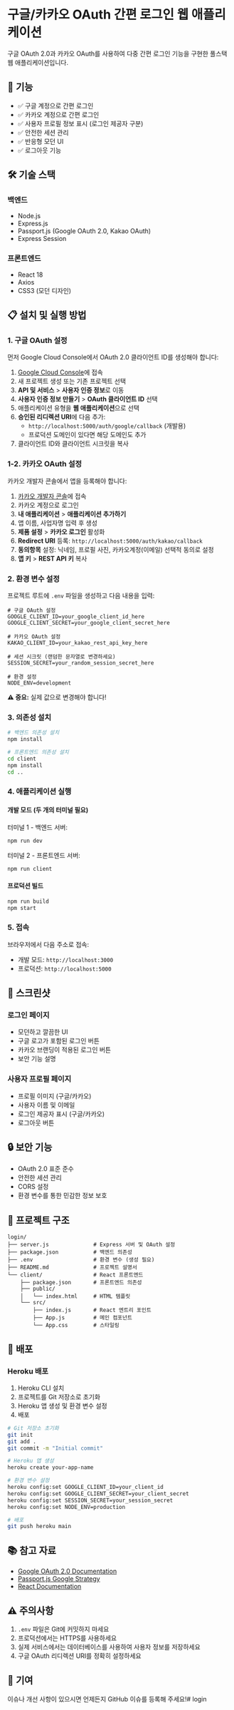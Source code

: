 # 구글/카카오 OAuth 간편 로그인 웹 애플리케이션

구글 OAuth 2.0과 카카오 OAuth를 사용하여 다중 간편 로그인 기능을 구현한 풀스택 웹 애플리케이션입니다.

## 🚀 기능

- ✅ 구글 계정으로 간편 로그인
- ✅ 카카오 계정으로 간편 로그인
- ✅ 사용자 프로필 정보 표시 (로그인 제공자 구분)
- ✅ 안전한 세션 관리
- ✅ 반응형 모던 UI
- ✅ 로그아웃 기능

## 🛠️ 기술 스택

### 백엔드
- Node.js
- Express.js
- Passport.js (Google OAuth 2.0, Kakao OAuth)
- Express Session

### 프론트엔드
- React 18
- Axios
- CSS3 (모던 디자인)

## 📋 설치 및 실행 방법

### 1. 구글 OAuth 설정

먼저 Google Cloud Console에서 OAuth 2.0 클라이언트 ID를 생성해야 합니다:

1. [Google Cloud Console](https://console.cloud.google.com/)에 접속
2. 새 프로젝트 생성 또는 기존 프로젝트 선택
3. **API 및 서비스** > **사용자 인증 정보**로 이동
4. **사용자 인증 정보 만들기** > **OAuth 클라이언트 ID** 선택
5. 애플리케이션 유형을 **웹 애플리케이션**으로 선택
6. **승인된 리디렉션 URI**에 다음 추가:
   - `http://localhost:5000/auth/google/callback` (개발용)
   - 프로덕션 도메인이 있다면 해당 도메인도 추가
7. 클라이언트 ID와 클라이언트 시크릿을 복사

### 1-2. 카카오 OAuth 설정

카카오 개발자 콘솔에서 앱을 등록해야 합니다:

1. [카카오 개발자 콘솔](https://developers.kakao.com/)에 접속
2. 카카오 계정으로 로그인
3. **내 애플리케이션** > **애플리케이션 추가하기**
4. 앱 이름, 사업자명 입력 후 생성
5. **제품 설정** > **카카오 로그인** 활성화
6. **Redirect URI** 등록: `http://localhost:5000/auth/kakao/callback`
7. **동의항목** 설정: 닉네임, 프로필 사진, 카카오계정(이메일) 선택적 동의로 설정
8. **앱 키** > **REST API 키** 복사

### 2. 환경 변수 설정

프로젝트 루트에 `.env` 파일을 생성하고 다음 내용을 입력:

```env
# 구글 OAuth 설정
GOOGLE_CLIENT_ID=your_google_client_id_here
GOOGLE_CLIENT_SECRET=your_google_client_secret_here

# 카카오 OAuth 설정
KAKAO_CLIENT_ID=your_kakao_rest_api_key_here

# 세션 시크릿 (랜덤한 문자열로 변경하세요)
SESSION_SECRET=your_random_session_secret_here

# 환경 설정
NODE_ENV=development
```

**⚠️ 중요:** 실제 값으로 변경해야 합니다!

### 3. 의존성 설치

```bash
# 백엔드 의존성 설치
npm install

# 프론트엔드 의존성 설치
cd client
npm install
cd ..
```

### 4. 애플리케이션 실행

#### 개발 모드 (두 개의 터미널 필요)

터미널 1 - 백엔드 서버:
```bash
npm run dev
```

터미널 2 - 프론트엔드 서버:
```bash
npm run client
```

#### 프로덕션 빌드
```bash
npm run build
npm start
```

### 5. 접속

브라우저에서 다음 주소로 접속:
- 개발 모드: `http://localhost:3000`
- 프로덕션: `http://localhost:5000`

## 📱 스크린샷

### 로그인 페이지
- 모던하고 깔끔한 UI
- 구글 로고가 포함된 로그인 버튼
- 카카오 브랜딩이 적용된 로그인 버튼
- 보안 기능 설명

### 사용자 프로필 페이지
- 프로필 이미지 (구글/카카오)
- 사용자 이름 및 이메일
- 로그인 제공자 표시 (구글/카카오)
- 로그아웃 버튼

## 🔒 보안 기능

- OAuth 2.0 표준 준수
- 안전한 세션 관리
- CORS 설정
- 환경 변수를 통한 민감한 정보 보호

## 📁 프로젝트 구조

```
login/
├── server.js              # Express 서버 및 OAuth 설정
├── package.json           # 백엔드 의존성
├── .env                   # 환경 변수 (생성 필요)
├── README.md              # 프로젝트 설명서
└── client/                # React 프론트엔드
    ├── package.json       # 프론트엔드 의존성
    ├── public/
    │   └── index.html     # HTML 템플릿
    └── src/
        ├── index.js       # React 엔트리 포인트
        ├── App.js         # 메인 컴포넌트
        └── App.css        # 스타일링
```

## 🚀 배포

### Heroku 배포

1. Heroku CLI 설치
2. 프로젝트를 Git 저장소로 초기화
3. Heroku 앱 생성 및 환경 변수 설정
4. 배포

```bash
# Git 저장소 초기화
git init
git add .
git commit -m "Initial commit"

# Heroku 앱 생성
heroku create your-app-name

# 환경 변수 설정
heroku config:set GOOGLE_CLIENT_ID=your_client_id
heroku config:set GOOGLE_CLIENT_SECRET=your_client_secret
heroku config:set SESSION_SECRET=your_session_secret
heroku config:set NODE_ENV=production

# 배포
git push heroku main
```

## 📚 참고 자료

- [Google OAuth 2.0 Documentation](https://developers.google.com/identity/protocols/oauth2)
- [Passport.js Google Strategy](http://www.passportjs.org/packages/passport-google-oauth20/)
- [React Documentation](https://reactjs.org/docs)

## ⚠️ 주의사항

1. `.env` 파일은 Git에 커밋하지 마세요
2. 프로덕션에서는 HTTPS를 사용하세요
3. 실제 서비스에서는 데이터베이스를 사용하여 사용자 정보를 저장하세요
4. 구글 OAuth 리디렉션 URI를 정확히 설정하세요

## 🤝 기여

이슈나 개선 사항이 있으시면 언제든지 GitHub 이슈를 등록해 주세요!#   l o g i n  
 